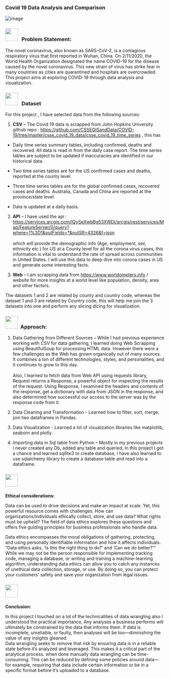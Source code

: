 ### Covid 19 Data Analysis and Comparison
![image](https://user-images.githubusercontent.com/13950516/162676269-ab24f4ed-7089-44de-bc64-64c2ae6b0710.png)


### <img src="https://user-images.githubusercontent.com/13950516/162672483-4d953e53-2d6b-49d6-81ba-e7daa4a54351.png" width="40" height="40" /> &nbsp; Problem Statement:
The novel coronavirus, also known as SARS-CoV-2, is a contagious respiratory virus that first reported in Wuhan, China. On 2/11/2020, the World Health Organization designated the name COVID-19 for the disease caused by the novel coronavirus. This new strain of virus has strike fear in many countries as cities are quarantined and hospitals are overcrowded. 
This project aims at exploring COVID-19 through data analysis and visualization.


### <img src="https://user-images.githubusercontent.com/13950516/162672846-869bf047-63a7-489f-9b33-4f4a3beab1b2.png" width="40" height="40" /> &nbsp; Dataset
For this project , I have selected data from the following sources:

1.	**CSV** – The Covid 19 data is scrapped from John Hopkins University github repo : https://github.com/CSSEGISandData/COVID-19/tree/master/csse_covid_19_data/csse_covid_19_time_series , this has 

  - Daily time series summary tables, including confirmed, deaths and recovered. All data is read in from the daily case report. The time series tables are subject to be updated if inaccuracies are identified in our historical data.
  
  - Two time series tables are for the US confirmed cases and deaths, reported at the county level.
  
  - Three time series tables are for the global confirmed cases, recovered cases and deaths. Australia, Canada and China are reported at the province/state level.
  
  - Data is updated at a daily basis.

2.	**API** – I have used the api : https://services.arcgis.com/lQySeXwbBg53XWDi/arcgis/rest/services/Map/FeatureServer/0/query?where=1%3D1&outFields=*&outSR=4326&f=json <br/> <br/> which will provide the demographic info (Age, employment, sex, ethnicity etc ) for US at a County level for all the corona virus cases, this  information is vital to understand the rate of spread across communities in United States. I will use this data to deep dive into corona cases in US and generate some interesting facts.

3.	**Web** – I am scrapping data from https://www.worldometers.info / website for more insights at a world level like population, density, area and other factors.

 
The datasets 1 and 2 are related by county and country code, whereas the dataset 1 and 3 are related by Country code, this will help me join the 3 datasets into one and perform any slicing dicing for visualization.


### <img src="https://user-images.githubusercontent.com/13950516/162673345-5ea37d71-b9e4-47b7-aa6e-c43921d7b2d0.png" width="40" height="40" />&nbsp; Approach:

1. Data Gathering from Different Sources – While I had previous experience working with CSV for data gathering, I learned doing Web Scrapping using BeautifulSoup for processing HTML data. However there were a few challenges as the Web has grown organically out of many sources. It combines a ton of different technologies, styles, and personalities, and it continues to grow to this day.
<br/> <br/> Also, I learned to fetch data from Web API using requests library, Request returns а Response, a powerful object for inspecting the results of the  request. Using Response, I examined the headers and contents of the response, get a dictionary with data from JSON in the response, and also determined how successful our access to the server was by the response code from it. 

2. Data Cleaning and Transformation  - Learned how to filter, sort, merge, join two dataframes in Pandas.

3. Data Visualization  - Learned a lot of visualization libraries like matplotlib, seaborn and plotly.

4. Importing data in Sql table from Python – Mostly in my previous projects I never created any Db, added any table and queried, In this project I got a chance and learned sqllite3 to create database, I have also learned to use sqlalchemy library to create a database table and read into a dataframe.


### <img src="https://user-images.githubusercontent.com/13950516/162673481-c1ce4edf-5240-43be-ae07-e7ef061be0c6.png" width="40" height="40" />&nbsp; 

**Ethical considerations:**

Data can be used to drive decisions and make an impact at scale. Yet, this powerful resource comes with challenges. How can organizations/individuals ethically collect, store, and use data? What rights must be upheld? The field of data ethics explores these questions and offers five guiding principles for business professionals who handle data.

Data ethics encompasses the moral obligations of gathering, protecting, and using personally identifiable information and how it affects individuals. “Data ethics asks, ‘Is this the right thing to do?’ and ‘Can we do better?’” While we may not be the person responsible for implementing tracking code, managing a database, or writing and training a machine-learning algorithm, understanding data ethics can allow you to catch any instances of unethical data collection, storage, or use. By doing so, you can protect your customers' safety and save your organization from legal issues.


### <img src="https://user-images.githubusercontent.com/13950516/162673481-c1ce4edf-5240-43be-ae07-e7ef061be0c6.png" width="40" height="40" />&nbsp; 

**Conclusion:**

In this project I touched on a lot of the technicalities of data wrangling also I understood the practical importance, Any analyses a business performs will ultimately be constrained by the data that informs them. If data is incomplete, unreliable, or faulty, then analyses will be too—diminishing the value of any insights gleaned. <br/>
Data wrangling seeks to remove that risk by ensuring data is in a reliable state before it’s analyzed and leveraged. This makes it a critical part of the analytical process. when done manually data wrangling can be time-consuming. This can be reduced by defining some policies around data—for example, requiring that data include certain information or be in a specific format before it’s uploaded to a database.


